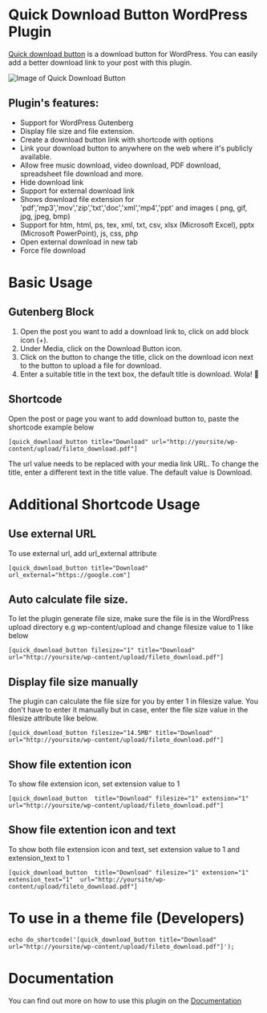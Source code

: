 # Quick Download Button WordPress Plugin
[Quick download button](https://basichow.com/quick-download-button-wordpress-plugin/) is a download button for WordPress. You can easily add a better download link to your post with this plugin. 

![Image of Quick Download Button](https://github.com/kusimo/quick-download-button/blob/master/screenshot/screenshot-1.gif)

## Plugin's features: 

* Support for WordPress Gutenberg
* Display file size and file extension. 
* Create a download button link with shortcode with options
* Link your download button to anywhere on the web where it's publicly available.
* Allow free music download, video download, PDF download, spreadsheet file download and more.
* Hide download link
* Support for external download link 
* Shows download file extension for 'pdf','mp3','mov','zip','txt','doc','xml','mp4','ppt' and images ( png, gif, jpg, jpeg, bmp)
* Support for htm, html, ps, tex, xml, txt, csv, xlsx (Microsoft Excel), pptx (Microsoft PowerPoint), js, css, php
* Open external download in new tab
* Force file download


# Basic Usage 
## Gutenberg Block
1. Open the post you want to add a download link to, click on add block icon (+).
2. Under Media, click on the Download Button icon.
3. Click on the button to change the title, click on the download icon next to the button to upload a file for download.
4. Enter a suitable title in the text box, the default title is download. Wola! :punch:

## Shortcode
Open the post or page you want to add download button to, paste the shortcode example below

```
[quick_download_button title="Download" url="http://yoursite/wp-content/upload/fileto_download.pdf"]
```
The url value needs to be replaced with your media link URL. To change the title, enter a different text in the title value. The default value is Download.

# Additional Shortcode Usage

## Use external URL

To use external url, add url_external attribute

```
[quick_download_button title="Download" url_external="https://google.com"]
```

## Auto calculate file size. 

To let the plugin generate file size, make sure the file is in the WordPress upload directory e.g wp-content/upload and change filesize value to 1 like below

```
[quick_download_button filesize="1" title="Download" url="http://yoursite/wp-content/upload/fileto_download.pdf"]
```

## Display file size manually

The plugin can calculate the file size for you by enter 1 in filesize value. You don't have to enter it manually but in case, enter the file size value in the filesize attribute like below.

```
[quick_download_button filesize="14.5MB" title="Download" url="http://yoursite/wp-content/upload/fileto_download.pdf"]
```


## Show file extention icon
To show file extension icon, set extension value to 1

```
[quick_download_button  title="Download" filesize="1" extension="1" url="http://yoursite/wp-content/upload/fileto_download.pdf"]
```

## Show file extention icon and text

To show both file extension icon and text,  set extension value to 1 and extension_text to 1

```
[quick_download_button  title="Download" filesize="1" extension="1" extension_text="1"  url="http://yoursite/wp-content/upload/fileto_download.pdf"]
```



# To use in a theme file (Developers)

```
echo do_shortcode('[quick_download_button title="Download" url="http://yoursite/wp-content/upload/fileto_download.pdf"]');
```
# Documentation #
You can find out more on how to use this plugin on the [Documentation](https://basichow.com/quick-download-button-wordpress-plugin/)